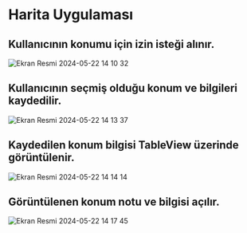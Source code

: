 # Harita Uygulaması

## Kullanıcının konumu için izin isteği alınır.

![Ekran Resmi 2024-05-22 14 10 32](https://github.com/Tubaakbas/IOS-MapApp/assets/100245066/03295874-f063-4930-8632-f53db4027d61)

## Kullanıcının seçmiş olduğu konum ve bilgileri kaydedilir.
![Ekran Resmi 2024-05-22 14 13 37](https://github.com/Tubaakbas/IOS-MapApp/assets/100245066/2e50359c-4d6e-4775-b4b9-e65596a6b38e)

## Kaydedilen konum bilgisi TableView üzerinde görüntülenir.
![Ekran Resmi 2024-05-22 14 14 14](https://github.com/Tubaakbas/IOS-MapApp/assets/100245066/5c1c07f1-35c4-4d3d-9b7e-a16e81077a32)

## Görüntülenen konum notu ve bilgisi açılır.
![Ekran Resmi 2024-05-22 14 17 45](https://github.com/Tubaakbas/IOS-MapApp/assets/100245066/289e1424-06a5-4580-ba2c-3f245ddee579)
